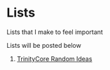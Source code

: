 Lists
=====

Lists that I make to feel important

Lists will be posted below

1. [TrinityCore Random Ideas](../blob/master/TrinityCore-Ideas.md)
